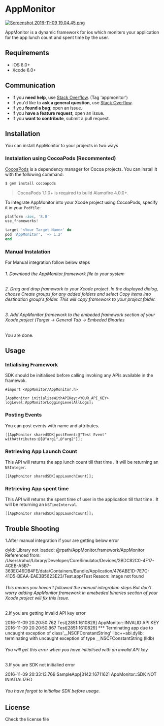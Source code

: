 # AppMonitor



[![Screenshot 2016-11-09 19.04.45.png](https://s14.postimg.org/cz8p6rsep/Screenshot_2016_11_09_19_04_45.png)](https://postimg.org/image/68s7xc58t/)

AppMonitor is a dynamic framework for ios which moniters your application for the app lunch count and spent time by the user.

## Requirements

- iOS 8.0+ 
- Xcode 6.0+

## Communication

- If you **need help**, use [Stack Overflow](http://stackoverflow.com/questions/tagged/appmonitor). (Tag 'appmonitor')
- If you'd like to **ask a general question**, use [Stack Overflow](http://stackoverflow.com/questions/tagged/appmonitor).
- If you **found a bug**, open an issue.
- If you **have a feature request**, open an issue.
- If you **want to contribute**, submit a pull request.

## Installation
You can install AppMonitor to your projects in two ways
### Instalation using  CocoaPods (Recommented)
[CocoaPods](http://cocoapods.org) is a dependency manager for Cocoa projects. You can install it with the following command:

```bash
$ gem install cocoapods
```
> CocoaPods 1.1.0+ is required to build Alamofire 4.0.0+.

To integrate AppMonitor into your Xcode project using CocoaPods, specify it in your `Podfile`:

```ruby
platform :ios, '8.0'
use_frameworks!

target '<Your Target Name>' do
pod 'AppMonitor', '~> 1.2'
end
```
### Manual Instalation
For Manual integration follow below steps

######     1. Download the AppMonitor.framework file to your system

######     2. Drag and drop framework to your Xcode project .In the displayed dialog, choose Create groups for any added folders and select Copy items into destination group's folder. This will copy framework to your project folder.

######    3. Add AppMonitor framework to the embeded framework section of your Xcode project (Target -> General Tab -> Embeded Binaries


You are done.

## Usage

### Intialising Framework
SDK should be initialised before calling invoking any APIs available in the framewok. 

```ObjC
#import <AppMonitor/AppMonitor.h>

[AppMonitor initializeWithAPIKey:<YOUR_API_KEY> logLevel:AppMonitorLoggingLevelAllLogs];
```

### Posting Events

You can post events with name and attributes.

```ObjC
[[AppMonitor sharedSDK]postEvent:@"Test Event" withAttributes:@[@"arg1",@"arg2"]];
```

### Retrieving App Launch Count
This API will returns the app lunch count till that time . It will be returning an `NSInteger`.

```ObjC
[[AppMonitor sharedSDK]appLaunchCount]];
```

### Retrieving App spent time
This API will returns the spent time of user in the application till that time . It will be returning an `NSTimeInterval`.
```ObjC
[[AppMonitor sharedSDK]appLaunchCount]];
```
## Trouble Shooting

1.After manual integration if your are getting below error

dyld: Library not loaded: @rpath/AppMonitor.framework/AppMonitor
Referenced from: /Users/rahul/Library/Developer/CoreSimulator/Devices/2BDC82C0-4F17-4CEB-A5B7-363EC49DB4FE/data/Containers/Bundle/Application/476ABE1D-7E7C-41D5-BEAA-EAE3B5623E23/Test.app/Test
Reason: image not found

######   This means you haven't followed the manual integration steps.But don't worry adding AppMonitor framework in emebeded binaries section of your Xcode project will fix this issue.


2.If you are getting Invalid API key error 

2016-11-09 20:20:50.762 Test[2851:1610829] AppMonitor::INVALID API KEY
2016-11-09 20:20:50.867 Test[2851:1610829] *** Terminating app due to uncaught exception of class'__NSCFConstantString'
libc++abi.dylib: terminating with uncaught exception of type __NSCFConstantString
(lldb) 

######  You  will get this error when you have initialised with an invalid API key.


3.If you are SDK not initialied error 

2016-11-09 20:33:13.769 SampleApp[3142:1671162] AppMonitor::SDK NOT INIATIALIZED 

######  You have forgot to initialise SDK before usage.

## License

Check the license file 

